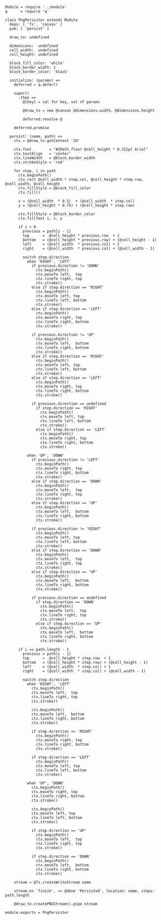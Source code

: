     Module = require '../module'
    q      = require 'q'

    class PngPersister extends Module
      deps: [ 'fs', 'canvas' ]
      pub: [ 'persist' ]

      draw_to: undefined

      dimensions:  undefined
      cell_width:  undefined
      cell_height: undefined

      block_fill_color: 'white'
      block_border_width: 1
      block_border_color: 'black'

      initialize: (params) =>
        deferred = q.defer()

        super()
          .then =>
            @[key] = val for key, val of params

            @draw_to = new @canvas @dimensions.width, @dimensions.height

            deferred.resolve @

        deferred.promise

      persist: (name, path) =>
        ctx = @draw_to.getContext '2d'

        ctx.font        = "#{Math.floor @cell_height * 0.25}pt Arial"
        ctx.textAlign   = 'center'
        ctx.lineWidth   = @block_border_width
        ctx.strokeStyle = 'red'

        for step, i in path
          ctx.beginPath()
          ctx.rect @cell_width * step.col, @cell_height * step.row, @cell_width, @cell_height
          ctx.fillStyle = @block_fill_color
          ctx.fill()

          x = (@cell_width  * 0.5)  + (@cell_width  * step.col)
          y = (@cell_height * 0.75) + (@cell_height * step.row)

          ctx.fillStyle = @block_border_color
          ctx.fillText i, x, y

          if i > 0
            previous = path[i - 1]
            top      =  @cell_height * previous.row  + 1
            bottom   = (@cell_height * previous.row) + (@cell_height - 1)
            left     = (@cell_width  * previous.col) + 1
            right    = (@cell_width  * previous.col) + (@cell_width - 1)

            switch step.direction
              when 'RIGHT', 'LEFT'
                if previous.direction != 'DOWN'
                  ctx.beginPath()
                  ctx.moveTo left,  top
                  ctx.lineTo right, top
                  ctx.stroke()
                else if step.direction == 'RIGHT'
                  ctx.beginPath()
                  ctx.moveTo left, top
                  ctx.lineTo left, bottom
                  ctx.stroke()
                else if step.direction == 'LEFT'
                  ctx.beginPath()
                  ctx.moveTo right, top
                  ctx.lineTo right, bottom
                  ctx.stroke()

                if previous.direction != 'UP'
                  ctx.beginPath()
                  ctx.moveTo left,  bottom
                  ctx.lineTo right, bottom
                  ctx.stroke()
                else if step.direction == 'RIGHT'
                  ctx.beginPath()
                  ctx.moveTo left, top
                  ctx.lineTo left, bottom
                  ctx.stroke()
                else if step.direction == 'LEFT'
                  ctx.beginPath()
                  ctx.moveTo right, top
                  ctx.lineTo right, bottom
                  ctx.stroke()

                if previous.direction == undefined
                  if step.direction == 'RIGHT'
                    ctx.beginPath()
                    ctx.moveTo left, top
                    ctx.lineTo left, bottom
                    ctx.stroke()
                  else if step.direction == 'LEFT'
                    ctx.beginPath()
                    ctx.moveTo right, top
                    ctx.lineTo right, bottom
                    ctx.stroke()

              when 'UP', 'DOWN'
                if previous.direction != 'LEFT'
                  ctx.beginPath()
                  ctx.moveTo right, top
                  ctx.lineTo right, bottom
                  ctx.stroke()
                else if step.direction == 'DOWN'
                  ctx.beginPath()
                  ctx.moveTo left,  top
                  ctx.lineTo right, top
                  ctx.stroke()
                else if step.direction == 'UP'
                  ctx.beginPath()
                  ctx.moveTo left,  bottom
                  ctx.lineTo right, bottom
                  ctx.stroke()

                if previous.direction != 'RIGHT'
                  ctx.beginPath()
                  ctx.moveTo left, top
                  ctx.lineTo left, bottom
                  ctx.stroke()
                else if step.direction == 'DOWN'
                  ctx.beginPath()
                  ctx.moveTo left,  top
                  ctx.lineTo right, top
                  ctx.stroke()
                else if step.direction == 'UP'
                  ctx.beginPath()
                  ctx.moveTo left,  bottom
                  ctx.lineTo right, bottom
                  ctx.stroke()

                if previous.direction == undefined
                  if step.direction == 'DOWN'
                    ctx.beginPath()
                    ctx.moveTo left,  top
                    ctx.lineTo right, top
                    ctx.stroke()
                  else if step.direction == 'UP'
                    ctx.beginPath()
                    ctx.moveTo left,  bottom
                    ctx.lineTo right, bottom
                    ctx.stroke()

          if i == path.length - 1
            previous = path[i - 1]
            top      =  @cell_height * step.row  + 1
            bottom   = (@cell_height * step.row) + (@cell_height - 1)
            left     = (@cell_width  * step.col) + 1
            right    = (@cell_width  * step.col) + (@cell_width - 1)

            switch step.direction
              when 'RIGHT', 'LEFT'
                ctx.beginPath()
                ctx.moveTo left,  top
                ctx.lineTo right, top
                ctx.stroke()

                ctx.beginPath()
                ctx.moveTo left,  bottom
                ctx.lineTo right, bottom
                ctx.stroke()

                if step.direction == 'RIGHT'
                  ctx.beginPath()
                  ctx.moveTo right, top
                  ctx.lineTo right, bottom
                  ctx.stroke()

                if step.direction == 'LEFT'
                  ctx.beginPath()
                  ctx.moveTo left, top
                  ctx.lineTo left, bottom
                  ctx.stroke()

              when 'UP', 'DOWN'
                ctx.beginPath()
                ctx.moveTo right, top
                ctx.lineTo right, bottom
                ctx.stroke()

                ctx.beginPath()
                ctx.moveTo left, top
                ctx.lineTo left, bottom
                ctx.stroke()

                if step.direction == 'UP'
                  ctx.beginPath()
                  ctx.moveTo left,  top
                  ctx.lineTo right, top
                  ctx.stroke()

                if step.direction == 'DOWN'
                  ctx.beginPath()
                  ctx.moveTo left,  bottom
                  ctx.lineTo right, bottom
                  ctx.stroke()

        stream = @fs.createWriteStream name

        stream.on 'finish', => @done 'Persisted', location: name, steps: path.length

        @draw_to.createPNGStream().pipe stream

    module.exports = PngPersister
